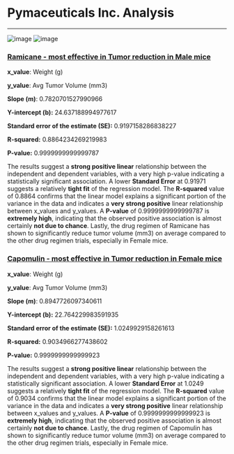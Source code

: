 # Pymaceuticals Inc. Analysis
---
![image](https://github.com/user-attachments/assets/288b41a3-4f44-4174-b3ad-11ca9f2ca9a9)
![image](https://github.com/user-attachments/assets/3b27690b-cbae-47ad-bf72-54292b25a38f)

### <ins>Ramicane - most effective in Tumor reduction in Male mice</ins>

<p><strong>x_value</strong>: Weight (g)</p>
<p><strong>y_value</strong>: Avg Tumor Volume (mm3)</p>
<p><strong>Slope (m)</strong>: 0.7820701527990966</p>
<p><strong>Y-intercept (b):</strong> 24.637188994977617</p>
<p><strong>Standard error of the estimate (SE):</strong> 0.9197158286838227</p>
<p><strong>R-squared:</strong> 0.8864234269219983</p>
<p><strong>P-value:</strong> 0.9999999999999787</p> 

<p>The results suggest a <strong>strong positive linear</strong> relationship between the independent and dependent variables, with a very high p-value indicating a statistically significant association.
A lower <strong>Standard Error</strong> at 0.91971 suggests a relatively <strong>tight fit</strong> of the regression model.    
The <strong>R-squared</strong> value of 0.8864 confirms that the linear model explains a significant portion of the variance in the data and indicates a <strong> very strong positive</strong> linear relationship between x_values and y_values.
A <strong>P-value</strong> of 0.9999999999999787 is <strong>extremely high</strong>, indicating that the observed positive association is almost certainly <strong>not due to chance</strong>. Lastly, the drug regimen of Ramicane has shown to significantly reduce tumor volume (mm3) on average compared to the other drug regimen trials, especially in Female mice.
</p>


### <ins>Capomulin - most effective in Tumor reduction in Female mice</ins>

<p><strong>x_value</strong>: Weight (g)</p>
<p><strong>y_value</strong>: Avg Tumor Volume (mm3)</p>
<p><strong>Slope (m)</strong>: 0.8947726097340611</p>
<p><strong>Y-intercept (b):</strong> 22.764229983591935</p>
<p><strong>Standard error of the estimate (SE):</strong> 1.0249929158261613</p>
<p><strong>R-squared:</strong> 0.9034966277438602</p>
<p><strong>P-value:</strong> 0.9999999999999923</p> 

<p>The results suggest a <strong>strong positive linear</strong> relationship between the independent and dependent variables, with a very high p-value indicating a statistically significant association.
A lower <strong>Standard Error</strong> at 1.0249 suggests a relatively <strong>tight fit</strong> of the regression model.    
The <strong>R-squared</strong> value of 0.9034 confirms that the linear model explains a significant portion of the variance in the data and indicates a <strong> very strong positive</strong> linear relationship between x_values and y_values.
A <strong>P-value</strong> of 0.9999999999999923 is <strong>extremely high</strong>, indicating that the observed positive association is almost certainly <strong>not due to chance</strong>. Lastly, the drug regimen of Capomulin has shown to significantly reduce tumor volume (mm3) on average compared to the other drug regimen trials, especially in Female mice.
</p>
